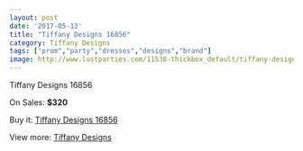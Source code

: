 ```yaml
---
layout: post
date: '2017-05-13'
title: "Tiffany Designs 16856"
category: Tiffany Designs
tags: ["prom","party","dresses","designs","brand"]
image: http://www.lustparties.com/11538-thickbox_default/tiffany-designs-16856.jpg
---
```

Tiffany Designs 16856

On Sales: **$320**
<a href="https://www.lustparties.com/en/tiffany-designs/4149-tiffany-designs-16856.html"><amp-img layout="responsive" width="600" height="600" src="//www.lustparties.com/11538-thickbox_default/tiffany-designs-16856.jpg" alt="Tiffany Designs 16856 0" /></a>
<a href="https://www.lustparties.com/en/tiffany-designs/4149-tiffany-designs-16856.html"><amp-img layout="responsive" width="600" height="600" src="//www.lustparties.com/11539-thickbox_default/tiffany-designs-16856.jpg" alt="Tiffany Designs 16856 1" /></a>

Buy it: [Tiffany Designs 16856](https://www.lustparties.com/en/tiffany-designs/4149-tiffany-designs-16856.html "Tiffany Designs 16856")

View more: [Tiffany Designs](https://www.lustparties.com/en/19-tiffany-designs "Tiffany Designs")